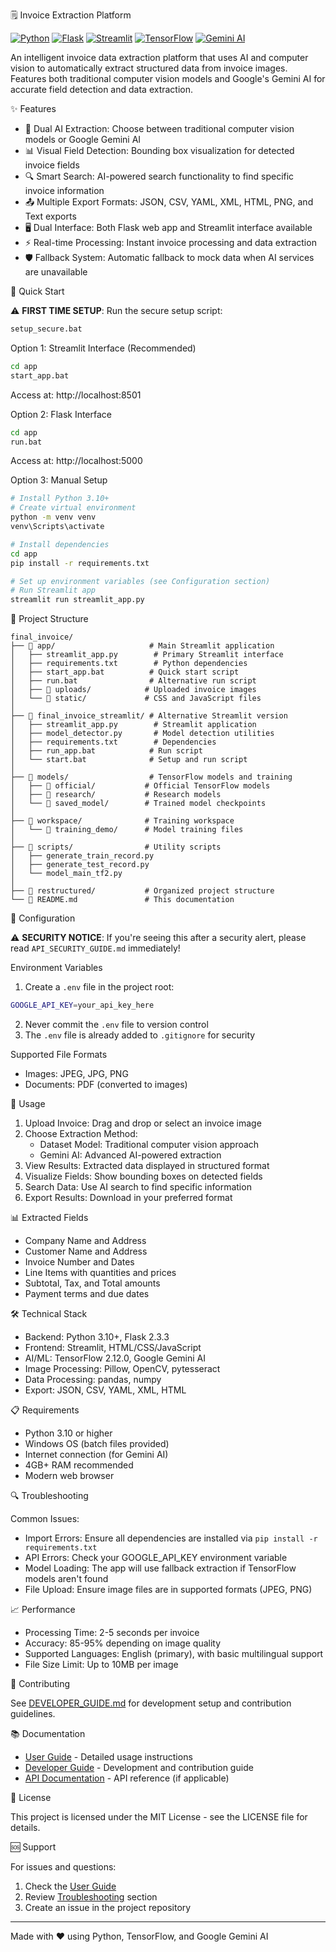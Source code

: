 🗒️ Invoice Extraction Platform

[![Python](https://img.shields.io/badge/Python-3.10+-blue.svg)](https://python.org)
[![Flask](https://img.shields.io/badge/Flask-2.3.3-green.svg)](https://flask.palletsprojects.com/)
[![Streamlit](https://img.shields.io/badge/Streamlit-Latest-red.svg)](https://streamlit.io)
[![TensorFlow](https://img.shields.io/badge/TensorFlow-2.12.0-orange.svg)](https://tensorflow.org)
[![Gemini AI](https://img.shields.io/badge/Gemini-AI-purple.svg)](https://ai.google.dev/)

An intelligent invoice data extraction platform that uses AI and computer vision to automatically extract structured data from invoice images. Features both traditional computer vision models and Google's Gemini AI for accurate field detection and data extraction.

✨ Features

- 🤖 Dual AI Extraction: Choose between traditional computer vision models or Google Gemini AI
- 📊 Visual Field Detection: Bounding box visualization for detected invoice fields
- 🔍 Smart Search: AI-powered search functionality to find specific invoice information
- 📤 Multiple Export Formats: JSON, CSV, YAML, XML, HTML, PNG, and Text exports
- 🖥️ Dual Interface: Both Flask web app and Streamlit interface available
- ⚡ Real-time Processing: Instant invoice processing and data extraction
- 🛡️ Fallback System: Automatic fallback to mock data when AI services are unavailable

🚀 Quick Start

⚠️ **FIRST TIME SETUP**: Run the secure setup script:
```bash
setup_secure.bat
```

Option 1: Streamlit Interface (Recommended)
```bash
cd app
start_app.bat
```
Access at: http://localhost:8501

Option 2: Flask Interface
```bash
cd app
run.bat
```
Access at: http://localhost:5000

Option 3: Manual Setup
```bash
# Install Python 3.10+
# Create virtual environment
python -m venv venv
venv\Scripts\activate

# Install dependencies
cd app
pip install -r requirements.txt

# Set up environment variables (see Configuration section)
# Run Streamlit app
streamlit run streamlit_app.py
```

📁 Project Structure

```
final_invoice/
├── 📁 app/                     # Main Streamlit application
│   ├── streamlit_app.py        # Primary Streamlit interface
│   ├── requirements.txt        # Python dependencies
│   ├── start_app.bat          # Quick start script
│   ├── run.bat                # Alternative run script
│   ├── 📁 uploads/            # Uploaded invoice images
│   └── 📁 static/             # CSS and JavaScript files
│
├── 📁 final_invoice_streamlit/ # Alternative Streamlit version
│   ├── streamlit_app.py        # Streamlit application
│   ├── model_detector.py       # Model detection utilities
│   ├── requirements.txt        # Dependencies
│   ├── run_app.bat            # Run script
│   └── start.bat              # Setup and run script
│
├── 📁 models/                  # TensorFlow models and training
│   ├── 📁 official/           # Official TensorFlow models
│   ├── 📁 research/           # Research models
│   └── 📁 saved_model/        # Trained model checkpoints
│
├── 📁 workspace/              # Training workspace
│   └── 📁 training_demo/      # Model training files
│
├── 📁 scripts/                # Utility scripts
│   ├── generate_train_record.py
│   ├── generate_test_record.py
│   └── model_main_tf2.py
│
├── 📁 restructured/           # Organized project structure
└── 📄 README.md               # This documentation
```

🔧 Configuration

⚠️ **SECURITY NOTICE**: If you're seeing this after a security alert, please read `API_SECURITY_GUIDE.md` immediately!

Environment Variables
1. Create a `.env` file in the project root:
```bash
GOOGLE_API_KEY=your_api_key_here
```
2. Never commit the `.env` file to version control
3. The `.env` file is already added to `.gitignore` for security

Supported File Formats
- Images: JPEG, JPG, PNG
- Documents: PDF (converted to images)

🎯 Usage

1. Upload Invoice: Drag and drop or select an invoice image
2. Choose Extraction Method:
   - Dataset Model: Traditional computer vision approach
   - Gemini AI: Advanced AI-powered extraction
3. View Results: Extracted data displayed in structured format
4. Visualize Fields: Show bounding boxes on detected fields
5. Search Data: Use AI search to find specific information
6. Export Results: Download in your preferred format

📊 Extracted Fields

- Company Name and Address
- Customer Name and Address  
- Invoice Number and Dates
- Line Items with quantities and prices
- Subtotal, Tax, and Total amounts
- Payment terms and due dates

🛠️ Technical Stack

- Backend: Python 3.10+, Flask 2.3.3
- Frontend: Streamlit, HTML/CSS/JavaScript
- AI/ML: TensorFlow 2.12.0, Google Gemini AI
- Image Processing: Pillow, OpenCV, pytesseract
- Data Processing: pandas, numpy
- Export: JSON, CSV, YAML, XML, HTML

📋 Requirements

- Python 3.10 or higher
- Windows OS (batch files provided)
- Internet connection (for Gemini AI)
- 4GB+ RAM recommended
- Modern web browser

🔍 Troubleshooting

Common Issues:

- Import Errors: Ensure all dependencies are installed via `pip install -r requirements.txt`
- API Errors: Check your GOOGLE_API_KEY environment variable
- Model Loading: The app will use fallback extraction if TensorFlow models aren't found
- File Upload: Ensure image files are in supported formats (JPEG, PNG)

📈 Performance

- Processing Time: 2-5 seconds per invoice
- Accuracy: 85-95% depending on image quality
- Supported Languages: English (primary), with basic multilingual support
- File Size Limit: Up to 10MB per image

🤝 Contributing

See [DEVELOPER_GUIDE.md](DEVELOPER_GUIDE.md) for development setup and contribution guidelines.

📚 Documentation

- [User Guide](USER_GUIDE.md) - Detailed usage instructions
- [Developer Guide](DEVELOPER_GUIDE.md) - Development and contribution guide
- [API Documentation](docs/api.md) - API reference (if applicable)

📄 License

This project is licensed under the MIT License - see the LICENSE file for details.

🆘 Support

For issues and questions:
1. Check the [User Guide](USER_GUIDE.md)
2. Review [Troubleshooting](#-troubleshooting) section
3. Create an issue in the project repository

---

Made with ❤️ using Python, TensorFlow, and Google Gemini AI